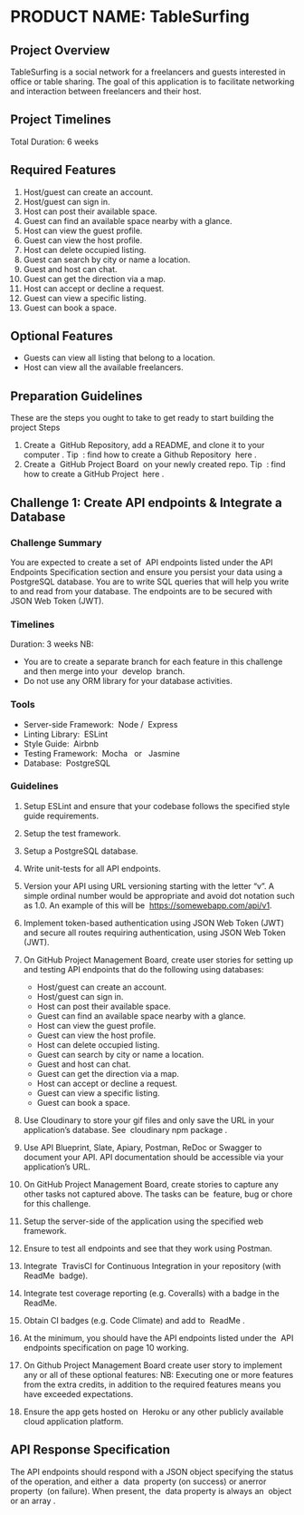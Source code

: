 # PRODUCT NAME: TableSurfing

## Project Overview

TableSurfing is a social network for a freelancers and guests interested in office or table sharing. The goal of this application is to facilitate networking and interaction between freelancers and their host.

## Project Timelines

Total Duration​: 6 weeks

## Required Features

1. Host/guest can create an account.
2. Host/guest can sign in.
3. Host can post their available space.
4. Guest can find an available space nearby with a glance.
5. Host can view the guest profile.
6. Guest can view the host profile.
7. Host can delete occupied listing.
8. Guest can search by city or name a location.
9. Guest and host can chat.
10. Guest can get the direction via a map.
11. Host can accept or decline a request.
12. Guest can view a specific listing.
13. Guest can book a space.

## Optional Features

- Guests can view all listing that belong to a location.
- Host can view all the available freelancers.

## Preparation Guidelines

These are the steps you ought to take to get ready to start building the project
Steps

1. Create a ​ GitHub Repository, add a README, and clone it to your computer​ .
   Tip ​ : find how to create a Github Repository ​ here . ​
2. Create a ​ GitHub Project Board ​ on your newly created repo.
   Tip ​ : find how to create a GitHub Project ​ here . ​

## Challenge 1: Create API endpoints & Integrate a Database

### Challenge Summary

You are expected to create a set of ​ API endpoints​ listed under the ​ API Endpoints Specification
section and ensure you persist your data using a PostgreSQL database.
You are to write SQL queries that will help you write to and read from your database. The
endpoints are to be secured with JSON Web Token (JWT).

### Timelines

Duration: 3 weeks
NB:

- You are to create a separate branch for each feature in this challenge and then merge
  into your ​ develop ​ branch.
- Do not use any ORM library for your database activities.

### Tools

- Server-side Framework: ​ Node​ / ​ Express
- Linting Library: ​ ESLint
- Style Guide: ​ Airbnb
- Testing Framework: ​ Mocha ​ ​ or ​ ​ Jasmine
- Database: ​ PostgreSQL

### Guidelines

1. Setup ESLint and ensure that your codebase follows the specified style guide
   requirements.
2. Setup the test framework.
3. Setup a PostgreSQL database.
4. Write unit-tests for all API endpoints.
5. Version your API using URL versioning starting with the letter “v”. A simple ordinal
   number would be appropriate and avoid dot notation such as 1.0. An example of this
   will be ​ https://somewebapp.com/api/v1​ .
6. Implement token-based authentication using JSON Web Token (JWT) and secure all
   routes requiring authentication, using JSON Web Token (JWT).

7. On GitHub Project Management Board, create user stories for setting up and testing API endpoints that do the following using databases:
   - Host/guest can create an account.
   - Host/guest can sign in.
   - Host can post their available space.
   - Guest can find an available space nearby with a glance.
   - Host can view the guest profile.
   - Guest can view the host profile.
   - Host can delete occupied listing.
   - Guest can search by city or name a location.
   - Guest and host can chat.
   - Guest can get the direction via a map.
   - Host can accept or decline a request.
   - Guest can view a specific listing.
   - Guest can book a space.
   
8. Use Cloudinary to store your gif files and only save the URL in your application’s
   database. See ​ cloudinary npm package​ .
9. Use API Blueprint, Slate, Apiary, Postman, ReDoc or Swagger to document your API.
   API documentation should be accessible via your application’s URL.
10. On GitHub Project Management Board, create stories to capture any other tasks not
    captured above. The tasks can be ​ feature, bug or chore​ for this challenge.
11. Setup the server-side of the application using the specified web framework.
12. Ensure to test all endpoints and see that they work using Postman.
13. Integrate ​ TravisCI​ for Continuous Integration in your repository (with ​ ReadMe ​ badge).
14. Integrate test coverage reporting (e.g. Coveralls) with a badge in the ​ ReadMe.
15. Obtain CI badges (e.g. Code Climate) and add to ​ ReadMe ​ .
16. At the minimum, you should have the API endpoints listed under the ​ API endpoints
    specification​ on page 10 working.
17. On Github Project Management Board create user story to implement any or all of
    these optional features:
    NB: Executing one or more features from the extra credits, in addition to the required features means you have exceeded expectations.
18. Ensure the app gets hosted on ​ Heroku​ or any other publicly available cloud application
    platform.

## API Response Specification

The API endpoints should respond with a JSON object specifying the status of the operation, and
either a ​ data ​ property (on success) or an ​ error property ​ (on failure). When present, the ​ data
property is always an ​ object ​ or an array . ​
